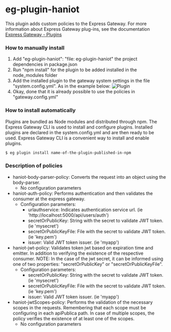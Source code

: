 # eg-plugin-haniot

This plugin adds custom policies to the Express Gateway. For more information about Express Gateway plug-ins, see the documentation [Express Gateway - Plugins](https://www.express-gateway.io/docs/plugins/)

### How to manually install 
1. Add "eg-plugin-haniot": "file: eg-plugin-haniot" the project dependencies in package.json
2. Run "npm install" for the plugin to be added installed in the node_modules folder
3. Add the installed plugin to the gateway system settings in the file "system.config.yml". As in the example below:
![Plugin](https://drive.google.com/uc?id=1mHJif10TMf3Uvu1ejv7lEkZWztj12V6X)
4. Okay, done that it is already possible to use the policies in "gateway.config.yml"

### How to install automatically

Plugins are bundled as Node modules and distributed through npm. The Express Gateway CLI is used to install and configure plugins.
Installed plugins are declared in the system.config.yml and are then ready to be used. Express Gateway CLI is a convenient way to install and enable plugins.
```bash
$ eg plugin install name-of-the-plugin-published-in-npm
```

### Description of policies

* haniot-body-parser-policy: Converts the request into an object using the body-parser.
  + No configuration parameters
* haniot-auth-policy: Performs authentication and then validates the consumer at the express gateway.
  + Configuration parameters:
    - urlauthservice: Indicates authentication service url. (ie 'http://localhost:5000/api/users/auth')
    - secretOrPublicKey: String with the secret to validate JWT token. (ie 'mysecret')
    - secretOrPublicKeyFile: File with the secret to validate JWT token. (ie 'key.pem')
    - issuer: Valid JWT token issuer. (ie 'myapp')
* haniot-jwt-policy: Validates token jwt based on expiration time and emitter. In addition to verifying the existence of the respective consumer. NOTE: In the case of the jwt secret, it can be informed using one of two properties: "secretOrPublicKey" or "secretOrPublicKeyFile".
  + Configuration parameters:    
    - secretOrPublicKey: String with the secret to validate JWT token. (ie 'mysecret')
    - secretOrPublicKeyFile: File with the secret to validate JWT token. (ie 'key.pem')
    - issuer: Valid JWT token issuer. (ie 'myapp')
* haniot-jwtScopes-policy: Performs the validation of the necessary scopes in the requests. Remembering that each scope must be configuring in each apiPublica path. In case of multiple scopes, the policy verifies the existence of at least one of the scopes.
  + No configuration parameters